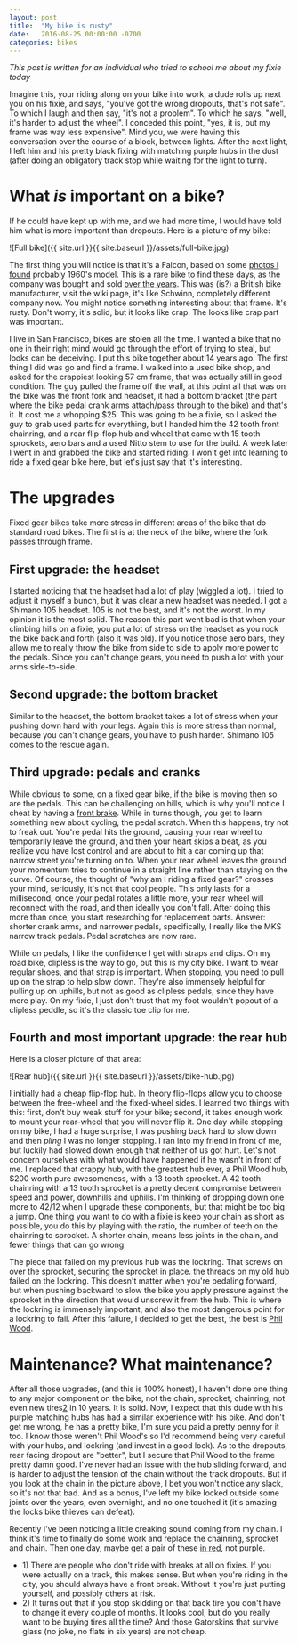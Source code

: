 ```yaml
---
layout: post
title:  "My bike is rusty"
date:   2016-08-25 00:00:00 -0700
categories: bikes
---
```


*This post is written for an individual who tried to school me about my fixie today*

Imagine this, your riding along on your bike into work, a dude rolls up next you on his fixie, and says,
 "you've got the wrong dropouts, that's not safe". To which I laugh and then say, "it's not a problem". To
 which he says, "well, it's harder to adjust the wheel". I conceded this point, "yes, it is, but my frame
 was way less expensive". Mind you, we were having this conversation over the course of a block, between
 lights. After the next light, I left him and his pretty black fixing with matching purple hubs in the dust
 (after doing an obligatory track stop while waiting for the light to turn).

# What *is* important on a bike?

If he could have kept up with me, and we had more time, I would have told him what is more important than dropouts.
 Here is a picture of my bike:

![Full bike]({{ site.url }}{{ site.baseurl }}/assets/full-bike.jpg)

The first thing you will notice is that it's a Falcon, based on some
 [photos I found](http://www.classicrendezvous.com/British_isles/Falcon/Falcon_Jerry_Moos.htm)
 probably 1960's model. This is a rare bike to find these days, as the company was bought
 and sold [over the years](https://en.wikipedia.org/wiki/Falcon_Cycles). This was (is?) a British bike manufacturer, visit the wiki page, it's like Schwinn, completely different company now.
 You might notice something interesting about that frame. It's rusty. Don't worry, it's solid, but it looks like crap.
 The looks like crap part was important.

I live in San Francisco, bikes are stolen all the time. I wanted a bike that no one in their right mind would go through
 the effort of trying to steal, but looks can be deceiving. I put this bike together about 14 years ago. The
 first thing I did was go and find a frame. I walked into a used bike shop, and asked for the crappiest looking 57 cm frame,
 that was actually still in good condition. The guy pulled the frame off the wall, at this point all
 that was on the bike was the front fork and headset, it had a bottom bracket (the part where the bike pedal crank arms
 attach/pass through to the bike) and that's it. It cost me a whopping $25. This was going to be a fixie, so I asked the
 guy to grab used parts for everything, but I handed him the 42 tooth front chainring, and a rear flip-flop hub and wheel
 that came with 15 tooth sprockets, aero bars and a used Nitto stem to use for the build. A week later I went in and
 grabbed the bike and started riding. I won't get into learning to ride a fixed gear bike here, but let's just say that
 it's interesting.

# The upgrades

Fixed gear bikes take more stress in different areas of the bike that do standard road bikes. The first is at the neck
 of the bike, where the fork passes through frame.

## First upgrade: the headset

I started noticing that the headset had a lot of play (wiggled a lot). I tried to adjust it myself a bunch, but it was
 clear a new headset was needed. I got a Shimano 105 headset. 105 is not the best, and it's not the worst. In my opinion
 it is the most solid. The reason this part went bad is that when your climbing hills on a fixie, you put a lot of stress
 on the headset as you rock the bike back and forth (also it was old).  If you notice those aero bars, they allow me to
 really throw the bike from side to side to apply more power to the pedals. Since you can't change gears, you need to
 push a lot with your arms side-to-side.

## Second upgrade: the bottom bracket

Similar to the headset, the bottom bracket takes a lot of stress when your pushing down hard with your legs. Again
 this is more stress than normal, because you can't change gears, you have to push harder. Shimano 105 comes to
 the rescue again.

## Third upgrade: pedals and cranks

While obvious to some, on a fixed gear bike, if the bike is moving then so are the pedals. This can be challenging on hills,
 which is why you'll notice I cheat by having a [front brake](?#1). While in turns though, you get to
 learn something new about cycling, the pedal scratch. When this happens, try not to freak out. You're pedal hits the ground,
 causing your rear wheel to temporarily leave the ground, and then your heart skips a beat, as you realize you have lost
 control and are about to hit a car coming up that narrow street you're turning on to. When your rear wheel leaves the ground
 your momentum tries to continue in a straight line rather than staying on the curve. Of course, the thought of "why am I
 riding a fixed gear?" crosses your mind, seriously, it's not that cool people. This only lasts for a millisecond, once your
 pedal rotates a little more, your rear wheel will reconnect with the road, and then ideally you don't fall. After doing this
 more than once, you start researching for replacement parts. Answer: shorter crank arms, and narrower pedals, specifically,
 I really like the MKS narrow track pedals. Pedal scratches are now rare.

While on pedals, I like the confidence I get with straps and clips. On my road bike, clipless is the way to go, but this
 is my city bike. I want to wear regular shoes, and that strap is important. When stopping, you need to pull up on the strap
 to help slow down. They're also immensely helpful for pulling up on uphills, but not as good as clipless pedals, since
 they have more play. On my fixie, I just don't trust that my foot wouldn't popout of a clipless peddle, so it's the classic
 toe clip for me.

## Fourth and most important upgrade: the rear hub

Here is a closer picture of that area:

![Rear hub]({{ site.url }}{{ site.baseurl }}/assets/bike-hub.jpg)

I initially had a cheap flip-flop hub. In theory flip-flops allow you to choose between the free-wheel and the fixed-wheel
 sides. I learned two things with this: first, don't buy weak stuff for your bike; second,
 it takes enough work to mount your rear-wheel that you will never flip it. One day while stopping on my bike, I had a huge
 surprise, I was pushing back hard to slow down and then *pling* I was no longer stopping. I ran into my friend in front of
 me, but luckily had slowed down enough that neither of us got hurt. Let's not concern ourselves with what would have
 happened if he wasn't in front of me. I replaced that crappy hub, with the greatest hub ever, a Phil Wood hub, $200 worth
 pure awesomeness, with a 13 tooth sprocket. A 42 tooth chainring with a 13 tooth sprocket is a pretty decent compromise
 between speed and power, downhills and uphills. I'm thinking of dropping down one more to 42/12 when I upgrade these
 components, but that might be too big a jump. One thing you want to do with a fixie is keep your chain as short as
 possible, you do this by playing with the ratio, the number of teeth on the chainring to sprocket. A shorter chain, means less
 joints in the chain, and fewer things that can go wrong.

The piece that failed on my previous hub was the lockring. That screws on over the sprocket, securing the sprocket in place.
 the threads on my old hub failed on the lockring. This doesn't matter when you're pedaling forward, but when pushing backward to
 slow the bike you apply pressure against the sprocket in the direction that would unscrew it from the hub. This is where
 the lockring is immensely important, and also the most dangerous point for a lockring to fail. After this failure, I decided
 to get the best, the best is [Phil Wood](http://www.philwood.com).

# Maintenance? What maintenance?

After all those upgrades, (and this is 100% honest), I haven't done one thing to any major component
 on the bike, not the chain, sprocket, chainring, not even new tires[2](?#2) in 10 years. It is solid. Now, I expect that this
 dude with his purple matching hubs has had a similar experience with his bike. And don't get me wrong, he has a pretty
 bike, I'm sure you paid a pretty penny for it too. I know those weren't Phil Wood's so I'd recommend being very careful with
 your hubs, and lockring (and invest in a good lock). As to the dropouts, rear facing dropout are "better", but I secure that
 Phil Wood to the frame pretty damn good. I've never had an issue with the hub sliding forward, and is harder to adjust the
 tension of the chain without the track dropouts. But if you look at the chain in the picture above, I bet you won't notice
 any slack, so it's not that bad. And as a bonus, I've left my bike locked outside some joints over the years, even overnight,
 and no one touched it (it's amazing the locks bike thieves can defeat).

Recently I've been noticing a little creaking sound coming from my chain. I think it's time to finally do some work and
 replace the chainring, sprocket and chain. Then one day, maybe get a pair of these [in red](http://phil-wood-co.myshopify.com/collections/track-hub-parts/products/rear-high-flange-double-fixed-track-hubs-classic-model),
 not purple.

- <a name="1">1</a>) There are people who don't ride with breaks at all on fixies. If you were actually on a track, this
 makes sense. But when you're riding in the city, you should always have a front break. Without it you're just putting
 yourself, and possibly others at risk.
- <a name="2">2</a>) It turns out that if you stop skidding on that back tire you don't have to change it every couple of
 months. It looks cool, but do you really want to be buying tires all the time? And those Gatorskins that survive glass
 (no joke, no flats in six years) are not cheap.

<script type="text/javascript" src="//www.redditstatic.com/button/button1.js"/>
